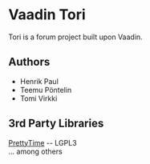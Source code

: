 # Vaadin Tori

Tori is a forum project built upon Vaadin.


## Authors

 * Henrik Paul
 * Teemu Pöntelin
 * Tomi Virkki

## 3rd Party Libraries

[PrettyTime](http://ocpsoft.com/prettytime/) -- LGPL3  
...  among others 
